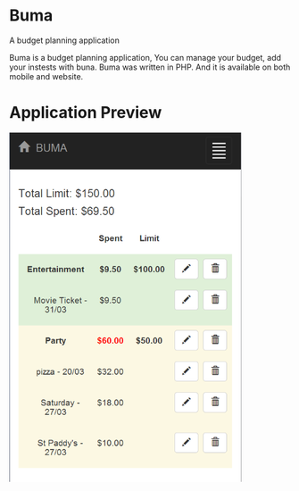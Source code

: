 # Buma
A budget planning application

Buma is a budget planning application, You can manage your budget, add your instests with buna.
Buma was written in PHP. And it is available on both mobile and website.

# Application Preview

![My image](https://github.com/zack-liruipeng/buma/blob/master/images/sample.png)
